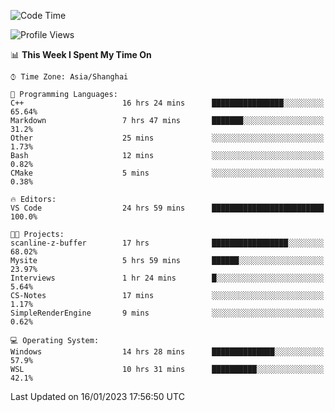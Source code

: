 <!--START_SECTION:waka-->
![Code Time](http://img.shields.io/badge/Code%20Time-594%20hrs%2048%20mins-blue)

![Profile Views](http://img.shields.io/badge/Profile%20Views-1-blue)

📊 **This Week I Spent My Time On** 

```text
⌚︎ Time Zone: Asia/Shanghai

💬 Programming Languages: 
C++                      16 hrs 24 mins      ████████████████░░░░░░░░░   65.64% 
Markdown                 7 hrs 47 mins       ███████░░░░░░░░░░░░░░░░░░   31.2% 
Other                    25 mins             ░░░░░░░░░░░░░░░░░░░░░░░░░   1.73% 
Bash                     12 mins             ░░░░░░░░░░░░░░░░░░░░░░░░░   0.82% 
CMake                    5 mins              ░░░░░░░░░░░░░░░░░░░░░░░░░   0.38%

🔥 Editors: 
VS Code                  24 hrs 59 mins      █████████████████████████   100.0%

🐱‍💻 Projects: 
scanline-z-buffer        17 hrs              █████████████████░░░░░░░░   68.02% 
Mysite                   5 hrs 59 mins       ██████░░░░░░░░░░░░░░░░░░░   23.97% 
Interviews               1 hr 24 mins        █░░░░░░░░░░░░░░░░░░░░░░░░   5.64% 
CS-Notes                 17 mins             ░░░░░░░░░░░░░░░░░░░░░░░░░   1.17% 
SimpleRenderEngine       9 mins              ░░░░░░░░░░░░░░░░░░░░░░░░░   0.62%

💻 Operating System: 
Windows                  14 hrs 28 mins      ██████████████░░░░░░░░░░░   57.9% 
WSL                      10 hrs 31 mins      ██████████░░░░░░░░░░░░░░░   42.1%

```


 Last Updated on 16/01/2023 17:56:50 UTC
<!--END_SECTION:waka-->